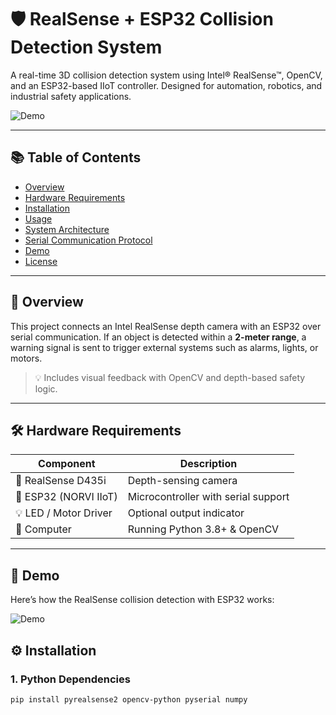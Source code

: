 # 🛡️ RealSense + ESP32 Collision Detection System

A real-time 3D collision detection system using Intel® RealSense™, OpenCV, and an ESP32-based IIoT controller. Designed for automation, robotics, and industrial safety applications.

![Demo](docs/demo.gif)

---

## 📚 Table of Contents
- [Overview](#-overview)
- [Hardware Requirements](#-hardware-requirements)
- [Installation](#-installation)
- [Usage](#-usage)
- [System Architecture](#-system-architecture)
- [Serial Communication Protocol](#-serial-communication-protocol)
- [Demo](#-demo)
- [License](#-license)

---

## 🚀 Overview

This project connects an Intel RealSense depth camera with an ESP32 over serial communication. If an object is detected within a **2-meter range**, a warning signal is sent to trigger external systems such as alarms, lights, or motors.

> 💡 Includes visual feedback with OpenCV and depth-based safety logic.

---

## 🛠️ Hardware Requirements

| Component               | Description                        |
|------------------------|------------------------------------|
| 🎥 RealSense D435i     | Depth-sensing camera               |
| 🔌 ESP32 (NORVI IIoT)  | Microcontroller with serial support |
| 💡 LED / Motor Driver  | Optional output indicator          |
| 🧠 Computer             | Running Python 3.8+ & OpenCV       |

---

## 🎥 Demo

Here’s how the RealSense collision detection with ESP32 works:

![Demo](docs/demo.gif)


## ⚙️ Installation

### 1. Python Dependencies
```bash
pip install pyrealsense2 opencv-python pyserial numpy


